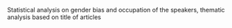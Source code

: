 Statistical analysis on gender bias and occupation of the speakers, thematic analysis based on title of articles